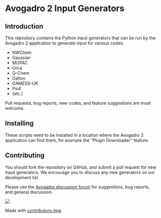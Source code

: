 # Avogadro 2 Input Generators

Introduction
------------

This repository contains the Python input generators that
can be run by the Avogadro 2 application to generate input
for various codes:

- NWChem
- Gaussian
- MOPAC
- Orca
- Q-Chem
- Dalton
- GAMESS-UK
- Psi4
- (etc.)

Pull requests, bug reports, new codes, and feature suggestions are most welcome.

Installing
----------

These scripts need to be installed in a location where the Avogadro 2
application can find them, for example the "Plugin Downloader" feature.

Contributing
------------

You should fork the repository on GitHub, and submit a pull request for new
input generators. We encourage you to discuss any new generators on our
development list.

Please use the [Avogadro discussion forum](https://discuss.avogadro.cc/) for suggestions,
bug reports, and general discussion.

<a href="https://github.com/openchemistry/avogenerators/graphs/contributors">
  <img src="https://contrib.rocks/image?repo=openchemistry/avogenerators" />
</a>

Made with [contributors-img](https://contrib.rocks).

